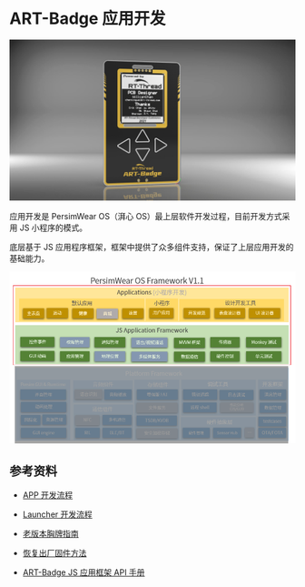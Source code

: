 # ART-Badge 应用开发

![ART-Badge](figures/ART-Badge.png)

应用开发是 PersimWear OS（湃心 OS）最上层软件开发过程，目前开发方式采用 JS 小程序的模式。

底层基于 JS 应用程序框架，框架中提供了众多组件支持，保证了上层应用开发的基础能力。

![psw-app-fwk](figures/psw-app-fwk.png)

## 参考资料

- [APP 开发流程](docs/APP开发流程.md)

- [Launcher 开发流程](docs/Launcher开发流程.md)

- [老版本胸牌指南](docs/老版本胸牌指南.md)

- [恢复出厂固件方法](docs/恢复出厂固件方法.md)

- [ART-Badge JS 应用框架 API 手册](docs/JS_应用框架_API/ART-Badge_JS_应用框架_API_手册.md)

